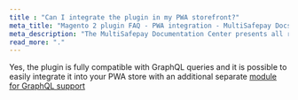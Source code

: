 ```yaml
---
title : "Can I integrate the plugin in my PWA storefront?"
meta_title: "Magento 2 plugin FAQ - PWA integration - MultiSafepay Docs"
meta_description: "The MultiSafepay Documentation Center presents all relevant information about our Plugins and API. You can also find support pages for payment methods, tools and general questions as well as the contact details of our Support and Integration Teams."
read_more: "."
---
```


Yes, the plugin is fully compatible with GraphQL queries and it is possible to easily integrate it into your PWA store with an additional separate [module for GraphQL support](https://github.com/MultiSafepay/magento2-graphql)